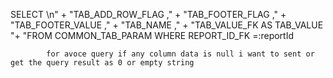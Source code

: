 SELECT \n" +
            "TAB_ADD_ROW_FLAG ," +
            "TAB_FOOTER_FLAG ," +
            "TAB_FOOTER_VALUE ," +
            "TAB_NAME ," +
            "TAB_VALUE_FK AS TAB_VALUE  "+
            "FROM COMMON_TAB_PARAM WHERE REPORT_ID_FK =:reportId


            for avoce query if any column data is null i want to sent or get the query result as 0 or empty string
